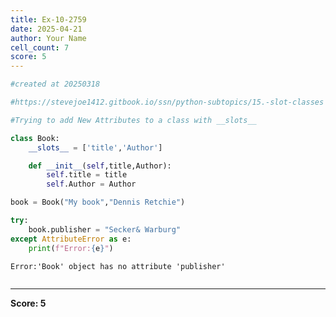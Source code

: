 ```yaml
---
title: Ex-10-2759
date: 2025-04-21
author: Your Name
cell_count: 7
score: 5
---
```


```python
#created at 20250318
```


```python
#https://stevejoe1412.gitbook.io/ssn/python-subtopics/15.-slot-classes
```


```python
#Trying to add New Attributes to a class with __slots__
```


```python
class Book:
    __slots__ = ['title','Author']

    def __init__(self,title,Author):
        self.title = title
        self.Author = Author
```


```python
book = Book("My book","Dennis Retchie")
```


```python
try:
    book.publisher = "Secker& Warburg"
except AttributeError as e:
    print(f"Error:{e}")
```

    Error:'Book' object has no attribute 'publisher'



```python

```


---
**Score: 5**